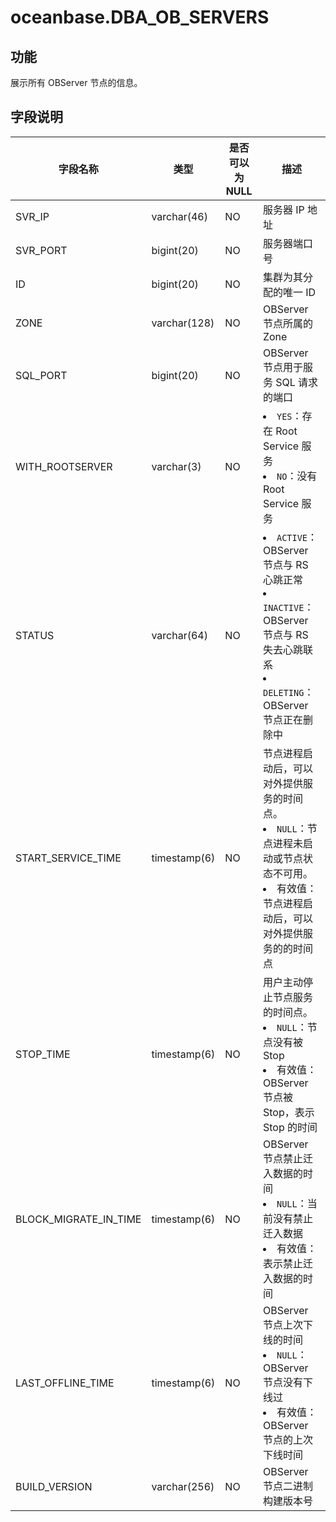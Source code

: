 # oceanbase.DBA_OB_SERVERS


## 功能

展示所有 OBServer 节点的信息。

## 字段说明



|         字段名称          |      类型      | 是否可以为 NULL |                                                                                                           描述                                                                                                           |
|-----------------------|--------------|------------|------------------------------------------------------------------------------------------------------------------------------------------------------------------------------------------------------------------------|
| SVR_IP                | varchar(46)  | NO         | 服务器 IP 地址                                                                                                                                                                                                              |
| SVR_PORT              | bigint(20)   | NO         | 服务器端口号                                                                                                                                                                                                                 |
| ID                    | bigint(20)   | NO         | 集群为其分配的唯一 ID                                                                                                                                                                                                           |
| ZONE                  | varchar(128) | NO         | OBServer 节点所属的 Zone                                                                                                                                                                                                      |
| SQL_PORT              | bigint(20)   | NO         | OBServer 节点用于服务 SQL 请求的端口                                                                                                                                                                                                |
| WITH_ROOTSERVER       | varchar(3)   | NO         | <li> `YES`：存在 Root Service 服务   <li> `NO`：没有 Root Service 服务                                                                                |
| STATUS                | varchar(64)  | NO         | <li> `ACTIVE`：OBServer 节点与 RS 心跳正常   <li> `INACTIVE`：OBServer 节点与 RS 失去心跳联系   <li> `DELETING`：OBServer 节点正在删除中    |
| START_SERVICE_TIME    | timestamp(6) | NO         | 节点进程启动后，可以对外提供服务的时间点。<li> `NULL`：节点进程未启动或节点状态不可用。   <li> 有效值：节点进程启动后，可以对外提供服务的的时间点 |
| STOP_TIME             | timestamp(6) | NO         | 用户主动停止节点服务的时间点。<li> `NULL`：节点没有被 Stop   <li> 有效值：OBServer 节点被 Stop，表示 Stop 的时间  |
| BLOCK_MIGRATE_IN_TIME | timestamp(6) | NO         | OBServer 节点禁止迁入数据的时间 <li> `NULL`：当前没有禁止迁入数据   <li> 有效值：表示禁止迁入数据的时间                                                          |
| LAST_OFFLINE_TIME     | timestamp(6) | NO         | OBServer 节点上次下线的时间 <li> `NULL`：OBServer 节点没有下线过   <li> 有效值：OBServer 节点的上次下线时间                                                   |
| BUILD_VERSION         | varchar(256) | NO         | OBServer 节点二进制构建版本号                                                                                                                                                                                                      |



